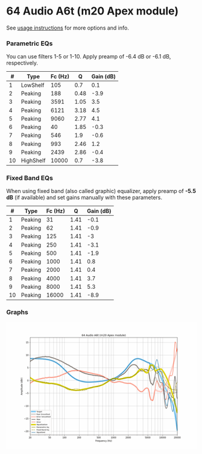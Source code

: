 # 64 Audio A6t (m20 Apex module)
See [usage instructions](https://github.com/jaakkopasanen/AutoEq#usage) for more options and info.

### Parametric EQs
You can use filters 1-5 or 1-10. Apply preamp of -6.4 dB or -6.1 dB, respectively.

|   # | Type      |   Fc (Hz) |    Q |   Gain (dB) |
|-----|-----------|-----------|------|-------------|
|   1 | LowShelf  |       105 | 0.7  |         0.1 |
|   2 | Peaking   |       188 | 0.48 |        -3.9 |
|   3 | Peaking   |      3591 | 1.05 |         3.5 |
|   4 | Peaking   |      6121 | 3.18 |         4.5 |
|   5 | Peaking   |      9060 | 2.77 |         4.1 |
|   6 | Peaking   |        40 | 1.85 |        -0.3 |
|   7 | Peaking   |       546 | 1.9  |        -0.6 |
|   8 | Peaking   |       993 | 2.46 |         1.2 |
|   9 | Peaking   |      2439 | 2.86 |        -0.4 |
|  10 | HighShelf |     10000 | 0.7  |        -3.8 |

### Fixed Band EQs
When using fixed band (also called graphic) equalizer, apply preamp of **-5.5 dB** (if available) and set gains manually with these parameters.

|   # | Type    |   Fc (Hz) |    Q |   Gain (dB) |
|-----|---------|-----------|------|-------------|
|   1 | Peaking |        31 | 1.41 |        -0.1 |
|   2 | Peaking |        62 | 1.41 |        -0.9 |
|   3 | Peaking |       125 | 1.41 |        -3   |
|   4 | Peaking |       250 | 1.41 |        -3.1 |
|   5 | Peaking |       500 | 1.41 |        -1.9 |
|   6 | Peaking |      1000 | 1.41 |         0.8 |
|   7 | Peaking |      2000 | 1.41 |         0.4 |
|   8 | Peaking |      4000 | 1.41 |         3.7 |
|   9 | Peaking |      8000 | 1.41 |         5.3 |
|  10 | Peaking |     16000 | 1.41 |        -8.9 |

### Graphs
![](./64%20Audio%20A6t%20(m20%20Apex%20module).png)
